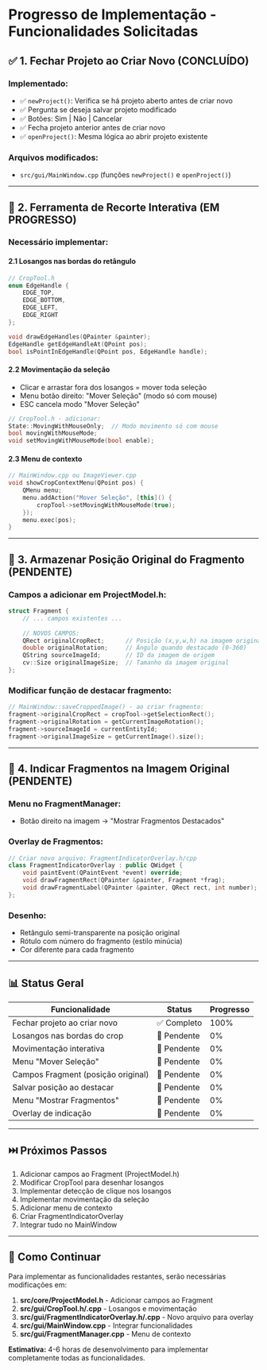 # Progresso de Implementação - Funcionalidades Solicitadas

## ✅ 1. Fechar Projeto ao Criar Novo (CONCLUÍDO)

### Implementado:
- ✅ `newProject()`: Verifica se há projeto aberto antes de criar novo
- ✅ Pergunta se deseja salvar projeto modificado
- ✅ Botões: Sim | Não | Cancelar
- ✅ Fecha projeto anterior antes de criar novo
- ✅ `openProject()`: Mesma lógica ao abrir projeto existente

### Arquivos modificados:
- `src/gui/MainWindow.cpp` (funções `newProject()` e `openProject()`)

---

## 🚧 2. Ferramenta de Recorte Interativa (EM PROGRESSO)

### Necessário implementar:

#### 2.1 Losangos nas bordas do retângulo
```cpp
// CropTool.h
enum EdgeHandle { 
    EDGE_TOP, 
    EDGE_BOTTOM, 
    EDGE_LEFT, 
    EDGE_RIGHT 
};

void drawEdgeHandles(QPainter &painter);
EdgeHandle getEdgeHandleAt(QPoint pos);
bool isPointInEdgeHandle(QPoint pos, EdgeHandle handle);
```

#### 2.2 Movimentação da seleção
- Clicar e arrastar fora dos losangos = mover toda seleção
- Menu botão direito: "Mover Seleção" (modo só com mouse)
- ESC cancela modo "Mover Seleção"

```cpp
// CropTool.h - adicionar:
State::MovingWithMouseOnly;  // Modo movimento só com mouse
bool movingWithMouseMode;
void setMovingWithMouseMode(bool enable);
```

#### 2.3 Menu de contexto
```cpp
// MainWindow.cpp ou ImageViewer.cpp
void showCropContextMenu(QPoint pos) {
    QMenu menu;
    menu.addAction("Mover Seleção", [this]() {
        cropTool->setMovingWithMouseMode(true);
    });
    menu.exec(pos);
}
```

---

## 🚧 3. Armazenar Posição Original do Fragmento (PENDENTE)

### Campos a adicionar em ProjectModel.h:

```cpp
struct Fragment {
    // ... campos existentes ...
    
    // NOVOS CAMPOS:
    QRect originalCropRect;      // Posição (x,y,w,h) na imagem original
    double originalRotation;     // Ângulo quando destacado (0-360)
    QString sourceImageId;       // ID da imagem de origem
    cv::Size originalImageSize;  // Tamanho da imagem original
};
```

### Modificar função de destacar fragmento:

```cpp
// MainWindow::saveCroppedImage() - ao criar fragmento:
fragment->originalCropRect = cropTool->getSelectionRect();
fragment->originalRotation = getCurrentImageRotation();
fragment->sourceImageId = currentEntityId;
fragment->originalImageSize = getCurrentImage().size();
```

---

## 🚧 4. Indicar Fragmentos na Imagem Original (PENDENTE)

### Menu no FragmentManager:
- Botão direito na imagem → "Mostrar Fragmentos Destacados"

### Overlay de Fragmentos:
```cpp
// Criar novo arquivo: FragmentIndicatorOverlay.h/cpp
class FragmentIndicatorOverlay : public QWidget {
    void paintEvent(QPaintEvent *event) override;
    void drawFragmentRect(QPainter &painter, Fragment *frag);
    void drawFragmentLabel(QPainter &painter, QRect rect, int number);
};
```

### Desenho:
- Retângulo semi-transparente na posição original
- Rótulo com número do fragmento (estilo minúcia)
- Cor diferente para cada fragmento

---

## 📊 Status Geral

| Funcionalidade | Status | Progresso |
|----------------|--------|-----------|
| Fechar projeto ao criar novo | ✅ Completo | 100% |
| Losangos nas bordas do crop | 🚧 Pendente | 0% |
| Movimentação interativa | 🚧 Pendente | 0% |
| Menu "Mover Seleção" | 🚧 Pendente | 0% |
| Campos Fragment (posição original) | 🚧 Pendente | 0% |
| Salvar posição ao destacar | 🚧 Pendente | 0% |
| Menu "Mostrar Fragmentos" | 🚧 Pendente | 0% |
| Overlay de indicação | 🚧 Pendente | 0% |

---

## ⏭️ Próximos Passos

1. Adicionar campos ao Fragment (ProjectModel.h)
2. Modificar CropTool para desenhar losangos
3. Implementar detecção de clique nos losangos
4. Implementar movimentação da seleção
5. Adicionar menu de contexto
6. Criar FragmentIndicatorOverlay
7. Integrar tudo no MainWindow

---

## 🔧 Como Continuar

Para implementar as funcionalidades restantes, serão necessárias modificações em:

1. **src/core/ProjectModel.h** - Adicionar campos ao Fragment
2. **src/gui/CropTool.h/.cpp** - Losangos e movimentação
3. **src/gui/FragmentIndicatorOverlay.h/.cpp** - Novo arquivo para overlay
4. **src/gui/MainWindow.cpp** - Integrar funcionalidades
5. **src/gui/FragmentManager.cpp** - Menu de contexto

**Estimativa:** 4-6 horas de desenvolvimento para implementar completamente todas as funcionalidades.
